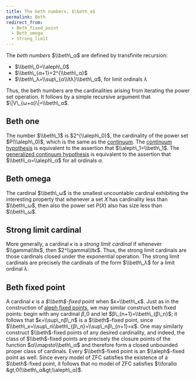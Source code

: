 ```yaml
---
title: The beth numbers, $\beth_α$
permalink: Beth
redirect_from:
  - Beth_fixed_point
  - Beth_omega
  - Strong_limit
---
```


The *beth numbers* $\\beth\_α$ are defined by transfinite
recursion:

-   $\\beth\_0=\\aleph\_0$
-   $\\beth\_{α+1}=2^{\\beth\_α}$
-   $\\beth\_λ=\\sup\_{α\\ltλ}\\beth\_α$, for
    limit ordinals $λ$

Thus, the beth numbers are the cardinalities arising from iterating the
power set operation. It follows by a simple recursive argument that
$\|V\_{ω+α}\|=\\beth\_α$.


## Beth one

The number $\\beth\_1$ is $2^{\\aleph\_0}$, the cardinality of the power
set $P(\\aleph\_0)$, which is the same as the
[continuum](Continuum "Continuum").
The
<a href="Continuum_hypothesis" class="mw-redirect" title="Continuum hypothesis">continuum hypothesis</a>
is equivalent to the assertion that $\\aleph\_1=\\beth\_1$. The
<a href="GCH" class="mw-redirect" title="GCH">generalized continuum hypothesis</a>
is equivalent to the assertion that $\\beth\_α=\\aleph\_α$
for all ordinals $α$.

  

## Beth omega

The cardinal $\\beth\_ω$ is the smallest uncountable cardinal
exhibiting the interesting property that whenever a set $X$ has
cardinality less than $\\beth\_ω$, then also the power set $P(X)$
also has size less than $\\beth\_ω$.

  

## Strong limit cardinal

More generally, a cardinal $κ$ is a *strong limit cardinal* if
whenever $\\gamma\\ltκ$, then $2^\\gamma\\ltκ$. Thus, the
strong limit cardinals are those cardinals closed under the exponential
operation. The strong limit cardinals are precisely the cardinals of the
form $\\beth\_λ$ for a limit ordinal $λ$.

  

## Beth fixed point

A cardinal $κ$ is a *$\\beth$-fixed point* when
$κ=\\beth\_κ$. Just as in the construction of
<a href="Aleph_fixed_point" class="mw-redirect" title="Aleph fixed point">aleph fixed points</a>,
we may similar construct beth fixed points: begin with any cardinal
$β\_0$ and let $β\_{n+1}=\\beth\_{β\_n}$; it follows that
$κ=\\sup\_nβ\_n$ is a $\\beth$-fixed point, since
$\\beth\_κ=\\sup\_n\\beth\_{β\_n}=\\sup\_nβ\_{n+1}=κ$.
One may similarly construct $\\beth$-fixed points of any desired
cardinality, and indeed, the class of $\\beth$-fixed points are
precisely the closure points of the function
$α\\mapsto\\beth\_α$ and therefore form a closed unbounded
proper class of cardinals. Every $\\beth$-fixed point is an
$\\aleph$-fixed point as well. Since every model of ZFC satisfies the
existence of a $\\beth$-fixed point, it follows that no model of ZFC
satisfies $\\forallα &gt;0(\\beth\_α&gt;\\aleph\_α)$.


